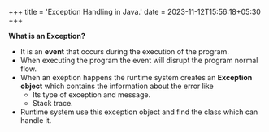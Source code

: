 +++
title = 'Exception Handling in Java.'
date = 2023-11-12T15:56:18+05:30
+++



**What is an Exception?**
- It is an **event** that occurs during the execution of the program.
- When executing the program the event will disrupt the program normal flow.
- When an exeption happens the runtime system creates an **Exception object** which contains the information about the error like 
    - Its type of exception and message.
    - Stack trace.
- Runtime system use this exception object and find the class which can handle it.
